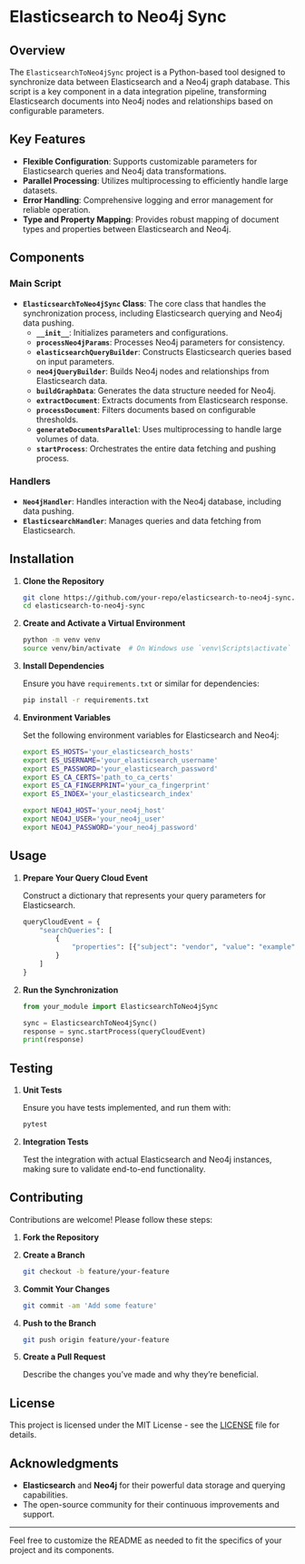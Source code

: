# Elasticsearch to Neo4j Sync

## Overview

The `ElasticsearchToNeo4jSync` project is a Python-based tool designed to synchronize data between Elasticsearch and a Neo4j graph database. This script is a key component in a data integration pipeline, transforming Elasticsearch documents into Neo4j nodes and relationships based on configurable parameters.

## Key Features

- **Flexible Configuration**: Supports customizable parameters for Elasticsearch queries and Neo4j data transformations.
- **Parallel Processing**: Utilizes multiprocessing to efficiently handle large datasets.
- **Error Handling**: Comprehensive logging and error management for reliable operation.
- **Type and Property Mapping**: Provides robust mapping of document types and properties between Elasticsearch and Neo4j.

## Components

### Main Script

- **`ElasticsearchToNeo4jSync` Class**: The core class that handles the synchronization process, including Elasticsearch querying and Neo4j data pushing.
  - **`__init__`**: Initializes parameters and configurations.
  - **`processNeo4jParams`**: Processes Neo4j parameters for consistency.
  - **`elasticsearchQueryBuilder`**: Constructs Elasticsearch queries based on input parameters.
  - **`neo4jQueryBuilder`**: Builds Neo4j nodes and relationships from Elasticsearch data.
  - **`buildGraphData`**: Generates the data structure needed for Neo4j.
  - **`extractDocument`**: Extracts documents from Elasticsearch response.
  - **`processDocument`**: Filters documents based on configurable thresholds.
  - **`generateDocumentsParallel`**: Uses multiprocessing to handle large volumes of data.
  - **`startProcess`**: Orchestrates the entire data fetching and pushing process.

### Handlers

- **`Neo4jHandler`**: Handles interaction with the Neo4j database, including data pushing.
- **`ElasticsearchHandler`**: Manages queries and data fetching from Elasticsearch.

## Installation

1. **Clone the Repository**

   ```bash
   git clone https://github.com/your-repo/elasticsearch-to-neo4j-sync.git
   cd elasticsearch-to-neo4j-sync
   ```

2. **Create and Activate a Virtual Environment**

   ```bash
   python -m venv venv
   source venv/bin/activate  # On Windows use `venv\Scripts\activate`
   ```

3. **Install Dependencies**

   Ensure you have `requirements.txt` or similar for dependencies:

   ```bash
   pip install -r requirements.txt
   ```

4. **Environment Variables**

   Set the following environment variables for Elasticsearch and Neo4j:

   ```bash
   export ES_HOSTS='your_elasticsearch_hosts'
   export ES_USERNAME='your_elasticsearch_username'
   export ES_PASSWORD='your_elasticsearch_password'
   export ES_CA_CERTS='path_to_ca_certs'
   export ES_CA_FINGERPRINT='your_ca_fingerprint'
   export ES_INDEX='your_elasticsearch_index'

   export NEO4J_HOST='your_neo4j_host'
   export NEO4J_USER='your_neo4j_user'
   export NEO4J_PASSWORD='your_neo4j_password'
   ```

## Usage

1. **Prepare Your Query Cloud Event**

   Construct a dictionary that represents your query parameters for Elasticsearch.

   ```python
   queryCloudEvent = {
       "searchQueries": [
           {
               "properties": [{"subject": "vendor", "value": "example"}]
           }
       ]
   }
   ```

2. **Run the Synchronization**

   ```python
   from your_module import ElasticsearchToNeo4jSync

   sync = ElasticsearchToNeo4jSync()
   response = sync.startProcess(queryCloudEvent)
   print(response)
   ```

## Testing

1. **Unit Tests**

   Ensure you have tests implemented, and run them with:

   ```bash
   pytest
   ```

2. **Integration Tests**

   Test the integration with actual Elasticsearch and Neo4j instances, making sure to validate end-to-end functionality.

## Contributing

Contributions are welcome! Please follow these steps:

1. **Fork the Repository**

2. **Create a Branch**

   ```bash
   git checkout -b feature/your-feature
   ```

3. **Commit Your Changes**

   ```bash
   git commit -am 'Add some feature'
   ```

4. **Push to the Branch**

   ```bash
   git push origin feature/your-feature
   ```

5. **Create a Pull Request**

   Describe the changes you’ve made and why they’re beneficial.

## License

This project is licensed under the MIT License - see the [LICENSE](LICENSE) file for details.

## Acknowledgments

- **Elasticsearch** and **Neo4j** for their powerful data storage and querying capabilities.
- The open-source community for their continuous improvements and support.

---

Feel free to customize the README as needed to fit the specifics of your project and its components.
